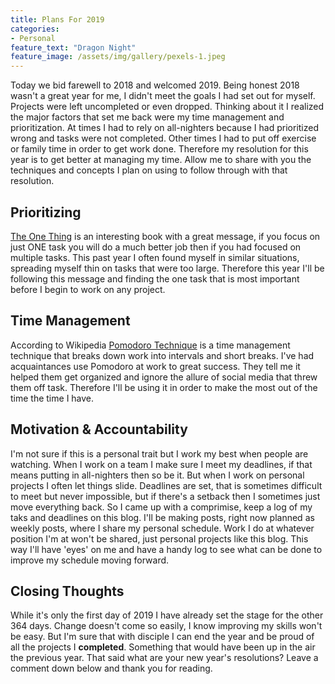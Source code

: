 ```yaml
---
title: Plans For 2019
categories:
- Personal
feature_text: "Dragon Night"
feature_image: /assets/img/gallery/pexels-1.jpeg
---
```


Today we bid farewell to 2018 and welcomed 2019. Being honest 2018 wasn't a great year for me, I didn't meet the goals I had set out for myself. Projects were left uncompleted or even dropped. Thinking about it I realized the major factors that set me back were my time management and prioritization. At times I had to rely on all-nighters because I had prioritized wrong and tasks were not completed. Other times I had to put off exercise or family time in order to get work done. Therefore my resolution for this year is to get better at managing my time. Allow me to share with you the techniques and concepts I plan on using to follow through with that resolution.

## Prioritizing

[The One Thing](https://www.amazon.com/One-Thing-Surprisingly-Extraordinary-Results/dp/1848549253/ref=tmm_pap_swatch_0?_encoding=UTF8&qid=&sr=) is an interesting book with a great message, if you focus on just ONE task you will do a much better job then if you had focused on multiple tasks. This past year I often found myself in similar situations, spreading myself thin on tasks that were too large. Therefore this year I'll be following this message and finding the one task that is most important before I begin to work on any project.

## Time Management

According to Wikipedia [Pomodoro Technique](https://en.wikipedia.org/wiki/Pomodoro_Technique) is a time management technique that breaks down work into intervals and short breaks. I've had acquaintances use Pomodoro at work to great success. They tell me it helped them get organized and ignore the allure of social media that threw them off task. Therefore I'll be using it in order to make the most out of the time the time I have.

## Motivation & Accountability

I'm not sure if this is a personal trait but I work my best when people are watching. When I work on a team I make sure I meet my deadlines, if that means putting in all-nighters then so be it. But when I work on personal projects I often let things slide. Deadlines are set, that is sometimes difficult to meet but never impossible, but if there's a setback then I sometimes just move everything back. So I came up with a comprimise, keep a log of my taks and deadlines on this blog. I'll be making posts, right now planned as weekly posts, where I share my personal schedule. Work I do at whatever position I'm at won't be shared, just personal projects like this blog. This way I'll have 'eyes' on me and have a handy log to see what can be done to improve my schedule moving forward.

## Closing Thoughts

While it's only the first day of 2019 I have already set the stage for the other 364 days. Change doesn't come so easily, I know improving my skills won't be easy. But I'm sure that with disciple I can end the year and be proud of all the projects I **completed**. Something that would have been up in the air the previous year. That said what are your new year's resolutions? Leave a comment down below and thank you for reading.

